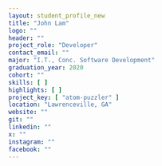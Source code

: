 ```yaml
---
layout: student_profile_new
title: "John Lam"
logo: ""
header: ""
project_role: "Developer"
contact_email: ""
major: "I.T., Conc. Software Development"
graduation_year: 2020
cohort: ""
skills: [ ]
highlights: [ ]
project_key: [ "atom-puzzler" ]
location: "Lawrenceville, GA"
website: ""
git: ""
linkedin: ""
x: ""
instagram: ""
facebook: ""
---
```

